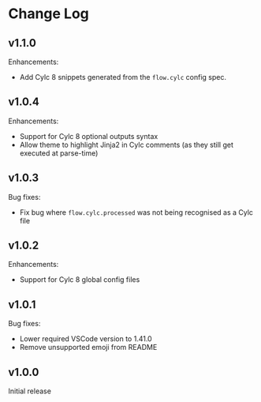 # Change Log

## v1.1.0

Enhancements:
- Add Cylc 8 snippets generated from the `flow.cylc` config spec.

## v1.0.4

Enhancements:
- Support for Cylc 8 optional outputs syntax
- Allow theme to highlight Jinja2 in Cylc comments (as they still get executed at parse-time)

## v1.0.3

Bug fixes:
- Fix bug where `flow.cylc.processed` was not being recognised as a Cylc file

## v1.0.2

Enhancements:
- Support for Cylc 8 global config files

## v1.0.1

Bug fixes:
- Lower required VSCode version to 1.41.0
- Remove unsupported emoji from README

## v1.0.0

Initial release
